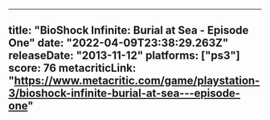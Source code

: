 
---
title: "BioShock Infinite: Burial at Sea - Episode One"
date: "2022-04-09T23:38:29.263Z"
releaseDate: "2013-11-12"
platforms: ["ps3"]
score: 76
metacriticLink: "https://www.metacritic.com/game/playstation-3/bioshock-infinite-burial-at-sea---episode-one"
---
